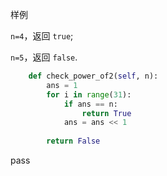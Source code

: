 
样例

`n=4`，返回 `true`;

`n=5`，返回 `false`.


```python
    def check_power_of2(self, n):
        ans = 1
        for i in range(31):
            if ans == n:
                return True
            ans = ans << 1
 
        return False
```
pass